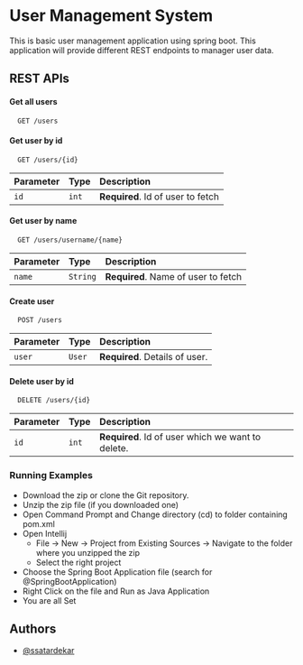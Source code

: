 
# User Management System

This is basic user management application using spring boot. This application will provide different REST endpoints to manager user data.


## REST APIs

#### Get all users

```
  GET /users
```
#### Get user by id

```
  GET /users/{id}
```

| Parameter | Type     | Description                       |
| :-------- | :------- | :-------------------------------- |
| `id`      | `int` | **Required**. Id of user to fetch |

#### Get user by name

```
  GET /users/username/{name}
```

| Parameter | Type     | Description                       |
| :-------- | :------- | :-------------------------------- |
| `name`      | `String` | **Required**. Name of user to fetch |

#### Create user

```
  POST /users
```

| Parameter | Type     | Description                       |
| :-------- | :------- | :-------------------------------- |
| `user`      | `User` | **Required**. Details of user. |

#### Delete user by id

```
  DELETE /users/{id}
```

| Parameter | Type     | Description                       |
| :-------- | :------- | :-------------------------------- |
| `id`      | `int` | **Required**. Id of user which we want to delete. |


### Running Examples
- Download the zip or clone the Git repository.
- Unzip the zip file (if you downloaded one)
- Open Command Prompt and Change directory (cd) to folder containing pom.xml
- Open Intellij 
   - File -> New -> Project from Existing Sources -> Navigate to the folder where you unzipped the zip
   - Select the right project
- Choose the Spring Boot Application file (search for @SpringBootApplication)
- Right Click on the file and Run as Java Application
- You are all Set
## Authors

- [@ssatardekar](https://www.github.com/ssatardekar)

